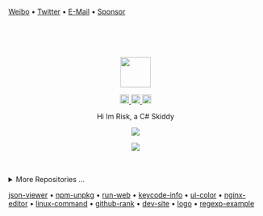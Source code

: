 
[Weibo](http://weibo.com/pc175) • [Twitter](https://twitter.com/leetrisk) • [E-Mail](mailto:wowohoo@qq.com) • [Sponsor](https://wangchujiang.com/sponsor.html)

<div align="center">
  <br>
  <br>
  <br>
  <br>
  <a href="https://wangchujiang.com/">
    <img width="60" height="60" src="https://yt3.ggpht.com/iSd6NnKtz0ZRPYmTjPNBLFeaWNay8lNcg9xHr4vLsaJZ5eCeZpJJ8vAdKshUF9j07-QfrpbMPA=s88-c-k-c0x00ffffff-no-rj" />
  </a>
  <br>
  <p>
    <a href="http://weibo.com/pc175">
      <img width="18" height="18" src="https://raw.githubusercontent.com/leetrisk/leetrisk/master/imgs/weibo.svg?sanitize=true" />
    </a>
    <a href="https://twitter.com/leetrisk">
      <img width="18" height="18" src="https://raw.githubusercontent.com/leetrisk/leetrisk/master/imgs/twitter.svg?sanitize=true" />
    </a>
    <a href="mailto:wowohoo@qq.com">
      <img width="18" height="18" src="https://raw.githubusercontent.com/leetrisk/leetrisk/master/imgs/mail.svg?sanitize=true" />
    </a>
  </p>
  <p>Hi Im Risk, a C# Skiddy</p>
  <p>
    <a href="https://wangchujiang.com/">
      <img src="https://github-readme-stats.vercel.app/api?username=leetrisk&show_icons=true&icon_color=805AD5&text_color=718096&bg_color=ffffff&hide_title=true&hide_border=true&hide=contribs,issues" />
    </a>
  </p>
  
  <p>
    <a href="https://wangchujiang.com/">
      <img src="https://github-profile-trophy.vercel.app/?username=leetrisk&theme=flat&title=Stars,Followers,Commit,MultiLanguage&margin-w=5&row=1&column=4" />
    </a>
  </p>
  
  <br>
  <br>
</div>

<details>
<summary>More Repositories ...</summary>

<a href="https://github.com/kktjs/kkt">
  <img alt="kkt" src="https://github-readme-stats.vercel.app/api/pin/?username=kktjs&repo=kkt&show_owner=true" />
</a>
  <img src="https://profile-counter.glitch.me/leetrisk/count.svg" />
  <img src="https://komarev.com/ghpvc/?username=leetrisk&color=green" />
</details>


<a href="https://uiwjs.github.io/json-viewer/">json-viewer</a> • 
<a href="https://uiwjs.github.io/npm-unpkg/">npm-unpkg</a> • 
<a href="https://uiwjs.github.io/react-run-web/">run-web</a> • 
<a href="https://uiwjs.github.io/keycode-info/">keycode-info</a> • 
<a href="https://uiwjs.github.io/ui-color/">ui-color</a> • 
<a href="https://leetrisk.github.io/nginx-editor/">nginx-editor</a> • 
<a href="https://leetrisk.github.io/linux-command/">linux-command</a> • 
<a href="https://leetrisk.github.io/github-rank/">github-rank</a> • 
<a href="https://leetrisk.github.io/dev-site/">dev-site</a> • 
<a href="https://leetrisk.github.io/logo/">logo</a> • 
<a href="https://leetrisk.github.io/regexp-example">regexp-example</a>


